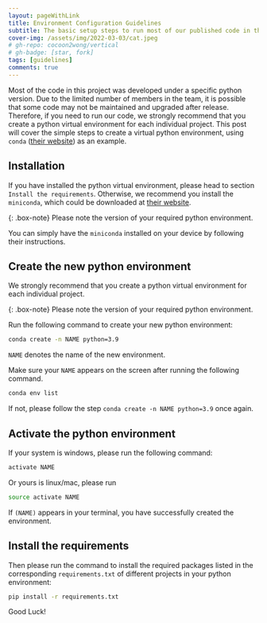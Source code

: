 ```yaml
---
layout: pageWithLink
title: Environment Configuration Guidelines
subtitle: The basic setup steps to run most of our published code in this project
cover-img: /assets/img/2022-03-03/cat.jpeg
# gh-repo: cocoon2wong/vertical
# gh-badge: [star, fork]
tags: [guidelines]
comments: true
---
```

<!--
 * @Author: Conghao Wong
 * @Date: 2023-03-03 09:39:32
 * @LastEditors: Conghao Wong
 * @LastEditTime: 2023-04-13 17:07:17
 * @Description: file content
 * @Github: https://cocoon2wong.github.io
 * Copyright 2023 Conghao Wong, All Rights Reserved.
-->

Most of the code in this project was developed under a specific python version.
Due to the limited number of members in the team, it is possible that some code may not be maintained and upgraded after release.
Therefore, if you need to run our code, we strongly recommend that you create a python virtual environment for each individual project.
This post will cover the simple steps to create a virtual python environment, using `conda` ([their website](https://anaconda.com)) as an example.

## Installation

If you have installed the python virtual environment, please head to section `Install the requirements`.
Otherwise, we recommend you install the `miniconda`, which could be downloaded at [their website](https://docs.conda.io/en/latest/miniconda.html).

{: .box-note}
Please note the version of your required python environment.

You can simply have the `miniconda` installed on your device by following their instructions.

## Create the new python environment

We strongly recommend that you create a python virtual environment for each individual project.

{: .box-note}
Please note the version of your required python environment.

Run the following command to create your new python environment:

```bash
conda create -n NAME python=3.9
```

`NAME` denotes the name of the new environment.

Make sure your `NAME` appears on the screen after running the following command.

```bash
conda env list
```

If not, please follow the step `conda create -n NAME python=3.9` once again.

## Activate the python environment

If your system is windows, please run the following command:

```bash
activate NAME
```

Or yours is linux/mac, please run

```bash
source activate NAME
```

If `(NAME)` appears in your terminal, you have successfully created the environment.

## Install the requirements

Then please run the command to install the required packages listed in the corresponding `requirements.txt` of different projects in your python environment:

```bash
pip install -r requirements.txt
```

Good Luck!
